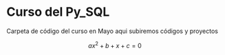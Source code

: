 # Curso del Py_SQL

Carpeta de código del curso en Mayo aqui subiremos códigos y proyectos

$$
ax^{2}+b+x+c=0
$$
